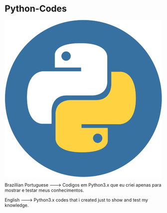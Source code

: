 # Python-Codes

![Python Icon](https://github.com/Guxtavo-Soares/Python-Codes/blob/master/images/pythonIcon.png)

Brazillian Portuguese ---> Codigos em Python3.x que eu criei apenas para mostrar e testar meus conhecimentos.

English ---> Python3.x codes that i created just to show and test my knowledge.

